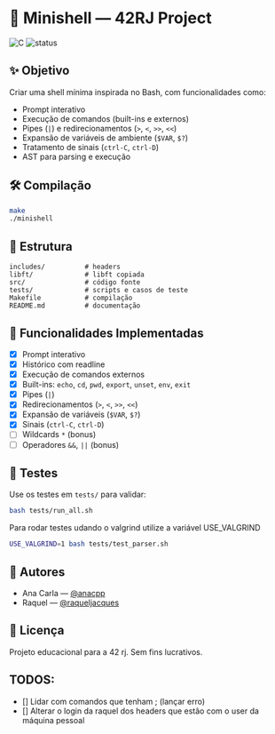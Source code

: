 # 🐚 Minishell — 42RJ Project

![C](https://img.shields.io/badge/language-C-blue) ![status](https://img.shields.io/badge/status-in%20progress-yellow)

## ✨ Objetivo
Criar uma shell mínima inspirada no Bash, com funcionalidades como:
- Prompt interativo
- Execução de comandos (built-ins e externos)
- Pipes (`|`) e redirecionamentos (`>`, `<`, `>>`, `<<`)
- Expansão de variáveis de ambiente (`$VAR`, `$?`)
- Tratamento de sinais (`ctrl-C`, `ctrl-D`)
- AST para parsing e execução

## 🛠️ Compilação

```bash
make
./minishell
```

## 📁 Estrutura

```
includes/          # headers
libft/             # libft copiada
src/               # código fonte
tests/             # scripts e casos de teste
Makefile           # compilação
README.md          # documentação
```

## 📌 Funcionalidades Implementadas

- [x] Prompt interativo
- [x] Histórico com readline
- [x] Execução de comandos externos
- [x] Built-ins: `echo`, `cd`, `pwd`, `export`, `unset`, `env`, `exit`
- [x] Pipes (`|`)
- [x] Redirecionamentos (`>`, `<`, `>>`, `<<`)
- [x] Expansão de variáveis (`$VAR`, `$?`)
- [x] Sinais (`ctrl-C`, `ctrl-D`)
- [ ] Wildcards `*` (bonus)
- [ ] Operadores `&&`, `||` (bonus)

## 🧪 Testes

Use os testes em `tests/` para validar:
```bash
bash tests/run_all.sh
```

Para rodar testes udando o valgrind utilize a variável USE_VALGRIND
```bash
USE_VALGRIND=1 bash tests/test_parser.sh
```

## 🤝 Autores

- Ana Carla — [@anacpp](https://github.com/anacpp)
- Raquel — [@raqueljacques](https://github.com/raqueljacques)

## 📄 Licença
Projeto educacional para a 42 rj. Sem fins lucrativos.


## TODOS:
- [] Lidar com comandos que tenham ; (lançar erro)
- [] Alterar o login da raquel dos headers que estão com o user da máquina pessoal
